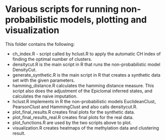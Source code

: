 # Various scripts for running non-probabilistic models, plotting and visualization

This folder contains the following:

- ch_index.R - script called by hclust.R to apply the automatic CH index of finding the optimal number of clusters.
- densitycut.R is the main script in R that runs the non-probabilistic model DensityCut.
- generate_synthetic.R is the main script in R that creates a synthetic data set with the given parameters.
- hamming_distance.R calculates the hamming distance measure. This script also does the adjustment of the Epiclomal inferred states, and calculates the naive imputation.
- hclust.R implements in R the non-probabilistic models EuclideanClust, PearsonClust and HammingClust and also calls densitycut.R.
- plot_final_results.R creates final plots for the synthetic data.
- plot_final_results_real.R creates final plots for the real data.
- plot_functions.R are used by the two scripts above to plot.
- visualization.R creates heatmaps of the methylation data and clustering result. 


